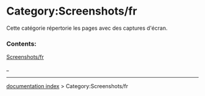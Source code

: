 # Category:Screenshots/fr
Cette catégorie répertorie les pages avec des captures d\'écran.

### Contents:

[Screenshots/fr](Screenshots/fr.md)

_

---
[documentation index](../README.md) > Category:Screenshots/fr
